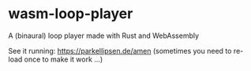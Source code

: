 # wasm-loop-player
A (binaural) loop player made with Rust and WebAssembly

See it running: https://parkellipsen.de/amen (sometimes you need to re-load once to make it work ...)
